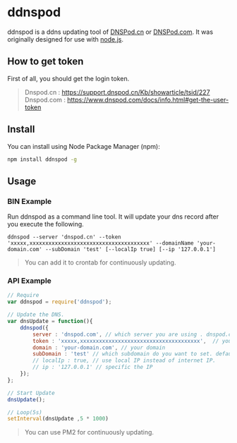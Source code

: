 # ddnspod

ddnspod is a ddns updating tool of [DNSPod.cn](http://www.dnspod.cn) or [DNSPod.com](http://www.dnspod.com).
It was originally designed for use with [node.js](http://nodejs.org).

## How to get token

First of all, you should get the login token.  

> Dnspod.cn : https://support.dnspod.cn/Kb/showarticle/tsid/227  
> Dnspod.com : https://www.dnspod.com/docs/info.html#get-the-user-token


## Install

You can install using Node Package Manager (npm):

```sh
npm install ddnspod -g
```

## Usage

### BIN Example

Run ddnspod as a command line tool. It will update your dns record after you execute the following.

```
ddnspod --server 'dnspod.cn' --token 'xxxxx,xxxxxxxxxxxxxxxxxxxxxxxxxxxxxxxxxxxxxx' --domainName 'your-domain.com' --subDomain 'test' [--localIp true] [--ip '127.0.0.1']
```

> You can add it to crontab for continuously updating.

### API Example

```js
// Require
var ddnspod = require('ddnspod');

// Update the DNS.
var dnsUpdate = function(){
    ddnspod({
        server : 'dnspod.com', // which server you are using . dnspod.com (default) | dnspod.cn
        token : 'xxxxx,xxxxxxxxxxxxxxxxxxxxxxxxxxxxxxxxxxxxxx',  // your login token, you can find how to get this at the top.
        domain : 'your-domain.com', // your domain
        subDomain : 'test' // which subdomain do you want to set. default : @
        // localIp : true, // use local IP instead of internet IP.
        // ip : '127.0.0.1' // specific the IP
    });
};

// Start Update
dnsUpdate();

// Loop(5s)
setInterval(dnsUpdate ,5 * 1000)
```

> You can use PM2 for continuously updating. 